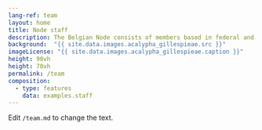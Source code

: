 ```yaml
---
lang-ref: team
layout: home
title: Node staff
description: The Belgian Node consists of members based in federal and regional research institutes.
background:  "{{ site.data.images.acalypha_gillespieae.src }}"
imageLicense: "{{ site.data.images.acalypha_gillespieae.caption }}"
height: 90vh
height: 70vh
permalink: /team
composition:
  - type: features
    data: examples.staff
---
```


Edit `/team.md` to change the text.
